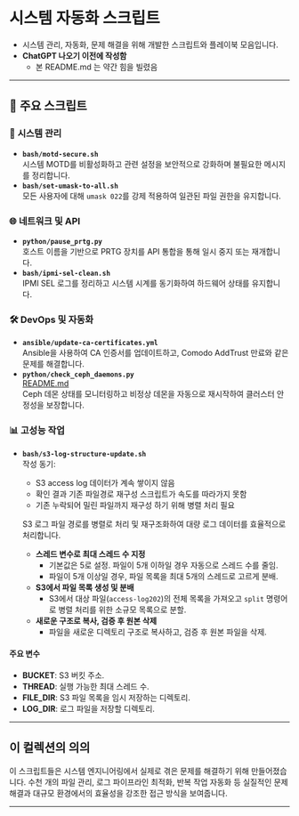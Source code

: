 # 시스템 자동화 스크립트

- 시스템 관리, 자동화, 문제 해결을 위해 개발한 스크립트와 플레이북 모음입니다.
- **ChatGPT 나오기 이전에 작성함**
  - 본 README.md 는 약간 힘을 빌렸음

---

## 📂 주요 스크립트

### 🔧 **시스템 관리**
- **`bash/motd-secure.sh`**  
  시스템 MOTD를 비활성화하고 관련 설정을 보안적으로 강화하며 불필요한 메시지를 정리합니다.
- **`bash/set-umask-to-all.sh`**  
  모든 사용자에 대해 `umask 022`를 강제 적용하여 일관된 파일 권한을 유지합니다.

### 🌐 **네트워크 및 API**
- **`python/pause_prtg.py`**  
  호스트 이름을 기반으로 PRTG 장치를 API 통합을 통해 일시 중지 또는 재개합니다.
- **`bash/ipmi-sel-clean.sh`**  
  IPMI SEL 로그를 정리하고 시스템 시계를 동기화하여 하드웨어 상태를 유지합니다.

### 🛠️ **DevOps 및 자동화**
- **`ansible/update-ca-certificates.yml`**  
  Ansible을 사용하여 CA 인증서를 업데이트하고, Comodo AddTrust 만료와 같은 문제를 해결합니다.
- **`python/check_ceph_daemons.py`**  
  [README.md](./python/README.md)  
  Ceph 데몬 상태를 모니터링하고 비정상 데몬을 자동으로 재시작하여 클러스터 안정성을 보장합니다.

### 📊 **고성능 작업**
- **`bash/s3-log-structure-update.sh`**  
  작성 동기:
    - S3 access log 데이터가 계속 쌓이지 않음
    - 확인 결과 기존 파일경로 재구성 스크립트가 속도를 따라가지 못함
    - 기존 누락되어 밀린 파일까지 재구성 하기 위해 병렬 처리 필요
  
  S3 로그 파일 경로를 병렬로 처리 및 재구조화하여 대량 로그 데이터를 효율적으로 처리합니다.
  - **스레드 변수로 최대 스레드 수 지정** 
    - 기본값은 5로 설정. 파일이 5개 이하일 경우 자동으로 스레드 수를 줄임.
    - 파일이 5개 이상일 경우, 파일 목록을 최대 5개의 스레드로 고르게 분배.
  - **S3에서 파일 목록 생성 및 분배**  
    - S3에서 대상 파일(`access-log202`)의 전체 목록을 가져오고 `split` 명령어로 병렬 처리를 위한 소규모 목록으로 분할.
  - **새로운 구조로 복사, 검증 후 원본 삭제**  
    - 파일을 새로운 디렉토리 구조로 복사하고, 검증 후 원본 파일을 삭제.

#### 주요 변수
- **BUCKET**: S3 버킷 주소.
- **THREAD**: 실행 가능한 최대 스레드 수.
- **FILE_DIR**: S3 파일 목록을 임시 저장하는 디렉토리.
- **LOG_DIR**: 로그 파일을 저장할 디렉토리.

---

## 이 컬렉션의 의의
이 스크립트들은 시스템 엔지니어링에서 실제로 겪은 문제를 해결하기 위해 만들어졌습니다. 수천 개의 파일 관리, 로그 파이프라인 최적화, 반복 작업 자동화 등 실질적인 문제 해결과 대규모 환경에서의 효율성을 강조한 접근 방식을 보여줍니다.

---
